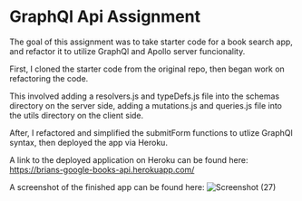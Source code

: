 # GraphQl Api Assignment

The goal of this assignment was to take starter code for a book search app, and refactor it to utilize GraphQl and Apollo server funcionality. 

First, I cloned the starter code from the original repo, then began work on refactoring the code.

This involved adding a resolvers.js and typeDefs.js file into the schemas directory on the server side, adding a mutations.js and queries.js file into the utils directory on the client side.

After, I refactored and simplified the submitForm functions to utlize GraphQl syntax, then deployed the app via Heroku.

A link to the deployed application on Heroku can be found here: https://brians-google-books-api.herokuapp.com/

A screenshot of the finished app can be found here: ![Screenshot (27)](https://user-images.githubusercontent.com/107509704/206019787-b2649365-ae8c-4325-8bad-a6c0f44acfbf.png)

